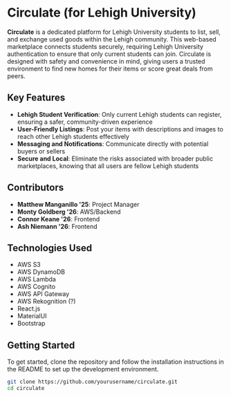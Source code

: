 # Circulate (for Lehigh University)

**Circulate** is a dedicated platform for Lehigh University students to list, sell, and exchange used goods within the Lehigh community. This web-based marketplace connects students securely, requiring Lehigh University authentication to ensure that only current students can join. Circulate is designed with safety and convenience in mind, giving users a trusted environment to find new homes for their items or score great deals from peers.

## Key Features
- **Lehigh Student Verification**: Only current Lehigh students can register, ensuring a safer, community-driven experience
- **User-Friendly Listings**: Post your items with descriptions and images to reach other Lehigh students effectively
- **Messaging and Notifications**: Communicate directly with potential buyers or sellers
- **Secure and Local**: Eliminate the risks associated with broader public marketplaces, knowing that all users are fellow Lehigh students

## Contributors
- **Matthew Manganillo '25**: Project Manager
- **Monty Goldberg '26**: AWS/Backend
- **Connor Keane '26**: Frontend
- **Ash Niemann '26**: Frontend

## Technologies Used
- AWS S3
- AWS DynamoDB
- AWS Lambda
- AWS Cognito
- AWS API Gateway
- AWS Rekognition (?)
- React.js
- MaterialUI
- Bootstrap

## Getting Started
To get started, clone the repository and follow the installation instructions in the README to set up the development environment.

```bash
git clone https://github.com/yourusername/circulate.git
cd circulate
